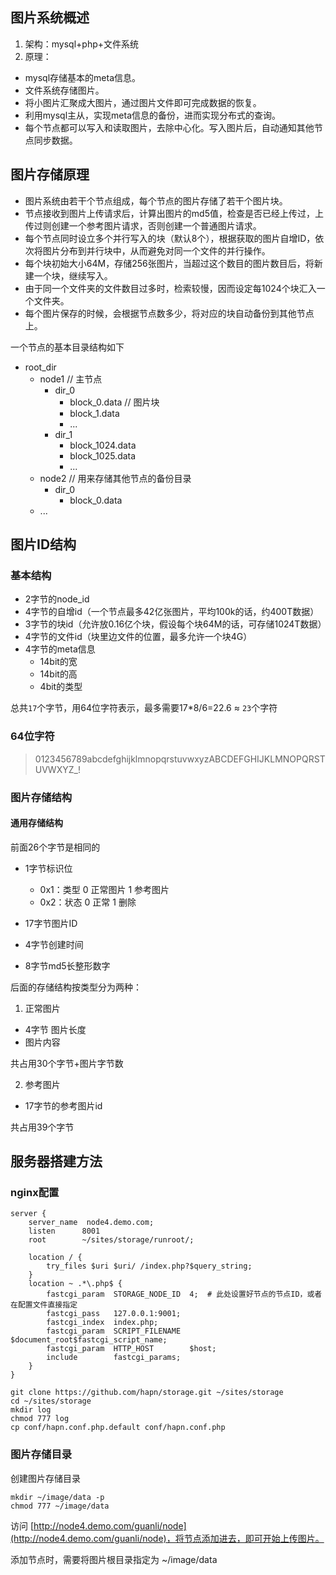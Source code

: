 图片系统概述
------------------

1. 架构：mysql+php+文件系统
2. 原理：

* mysql存储基本的meta信息。
* 文件系统存储图片。
* 将小图片汇聚成大图片，通过图片文件即可完成数据的恢复。
* 利用mysql主从，实现meta信息的备份，进而实现分布式的查询。
* 每个节点都可以写入和读取图片，去除中心化。写入图片后，自动通知其他节点同步数据。


图片存储原理
------------

* 图片系统由若干个节点组成，每个节点的图片存储了若干个图片块。
* 节点接收到图片上传请求后，计算出图片的md5值，检查是否已经上传过，上传过则创建一个参考图片请求，否则创建一个普通图片请求。
* 每个节点同时设立多个并行写入的块（默认8个），根据获取的图片自增ID，依次将图片分布到并行块中，从而避免对同一个文件的并行操作。
* 每个块初始大小64M，存储256张图片，当超过这个数目的图片数目后，将新建一个块，继续写入。
* 由于同一个文件夹的文件数目过多时，检索较慢，因而设定每1024个块汇入一个文件夹。
* 每个图片保存的时候，会根据节点数多少，将对应的块自动备份到其他节点上。

一个节点的基本目录结构如下

*	root_dir
	*	node1           // 主节点
		*	dir_0			
			* block_0.data	// 图片块
			* block_1.data
			* ...
		*	dir_1
			* block_1024.data
			* block_1025.data
			* ...
	*	node2           // 用来存储其他节点的备份目录
		*	dir_0
			* block_0.data	
	* ...

图片ID结构
------------

### 基本结构

* 2字节的node_id
* 4字节的自增id（一个节点最多42亿张图片，平均100k的话，约400T数据）
* 3字节的块id（允许放0.16亿个块，假设每个块64M的话，可存储1024T数据）
* 4字节的文件id（块里边文件的位置，最多允许一个块4G）
*	4字节的meta信息
	* 14bit的宽
	* 14bit的高
	* 4bit的类型

总共`17`个字节，用64位字符表示，最多需要17*8/6=22.6 ≈ `23`个字符

### 64位字符

> 0123456789abcdefghijklmnopqrstuvwxyzABCDEFGHIJKLMNOPQRSTUVWXYZ_!

### 图片存储结构

#### 通用存储结构

 前面26个字节是相同的
 
*	1字节标识位
	* 0x1：类型 0 正常图片 1 参考图片
	* 0x2：状态 0 正常 1 删除
	 
* 17字节图片ID
* 4字节创建时间
* 8字节md5长整形数字
	 
后面的存储结构按类型分为两种：

1. 正常图片

* 4字节 图片长度
* 图片内容

共占用30个字节+图片字节数

2. 参考图片

* 17字节的参考图片id

共占用39个字节

服务器搭建方法
--------------

### nginx配置

```nginx
server {
    server_name  node4.demo.com;
    listen      8001
    root        ~/sites/storage/runroot/;

    location / { 
        try_files $uri $uri/ /index.php?$query_string;
    }   
    location ~ .*\.php$ {
        fastcgi_param  STORAGE_NODE_ID  4;  # 此处设置好节点的节点ID，或者在配置文件直接指定
        fastcgi_pass   127.0.0.1:9001;
        fastcgi_index  index.php;
        fastcgi_param  SCRIPT_FILENAME     $document_root$fastcgi_script_name;
        fastcgi_param  HTTP_HOST        $host;
        include        fastcgi_params;
    }   
}
```

```shell
git clone https://github.com/hapn/storage.git ~/sites/storage
cd ~/sites/storage
mkdir log 
chmod 777 log
cp conf/hapn.conf.php.default conf/hapn.conf.php
```


### 图片存储目录


创建图片存储目录

```shell
mkdir ~/image/data -p
chmod 777 ~/image/data
```

访问 [http://node4.demo.com/guanli/node](http://node4.demo.com/guanli/node)，将节点添加进去，即可开始上传图片。

添加节点时，需要将图片根目录指定为 ~/image/data
